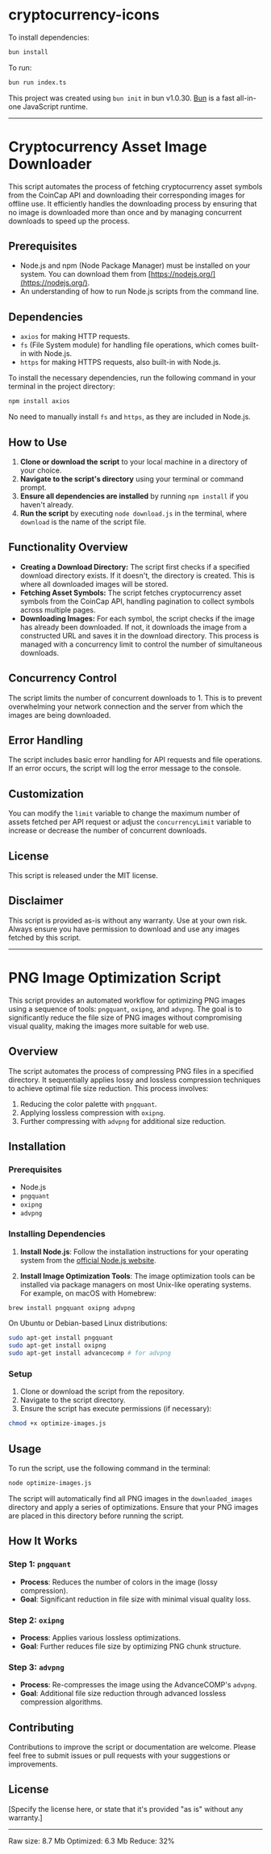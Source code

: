 # cryptocurrency-icons

To install dependencies:

```bash
bun install
```

To run:

```bash
bun run index.ts
```

This project was created using `bun init` in bun v1.0.30. [Bun](https://bun.sh) is a fast all-in-one JavaScript runtime.

---

# Cryptocurrency Asset Image Downloader

This script automates the process of fetching cryptocurrency asset symbols from the CoinCap API and downloading their corresponding images for offline use. It efficiently handles the downloading process by ensuring that no image is downloaded more than once and by managing concurrent downloads to speed up the process.

## Prerequisites

- Node.js and npm (Node Package Manager) must be installed on your system. You can download them from [https://nodejs.org/](https://nodejs.org/).
- An understanding of how to run Node.js scripts from the command line.

## Dependencies

- `axios` for making HTTP requests.
- `fs` (File System module) for handling file operations, which comes built-in with Node.js.
- `https` for making HTTPS requests, also built-in with Node.js.

To install the necessary dependencies, run the following command in your terminal in the project directory:

```bash
npm install axios
```

No need to manually install `fs` and `https`, as they are included in Node.js.

## How to Use

1. **Clone or download the script** to your local machine in a directory of your choice.
2. **Navigate to the script's directory** using your terminal or command prompt.
3. **Ensure all dependencies are installed** by running `npm install` if you haven't already.
4. **Run the script** by executing `node download.js` in the terminal, where `download` is the name of the script file.

## Functionality Overview

- **Creating a Download Directory:** The script first checks if a specified download directory exists. If it doesn't, the directory is created. This is where all downloaded images will be stored.
- **Fetching Asset Symbols:** The script fetches cryptocurrency asset symbols from the CoinCap API, handling pagination to collect symbols across multiple pages.
- **Downloading Images:** For each symbol, the script checks if the image has already been downloaded. If not, it downloads the image from a constructed URL and saves it in the download directory. This process is managed with a concurrency limit to control the number of simultaneous downloads.

## Concurrency Control

The script limits the number of concurrent downloads to 1. This is to prevent overwhelming your network connection and the server from which the images are being downloaded.

## Error Handling

The script includes basic error handling for API requests and file operations. If an error occurs, the script will log the error message to the console.

## Customization

You can modify the `limit` variable to change the maximum number of assets fetched per API request or adjust the `concurrencyLimit` variable to increase or decrease the number of concurrent downloads.

## License

This script is released under the MIT license.

## Disclaimer

This script is provided as-is without any warranty. Use at your own risk. Always ensure you have permission to download and use any images fetched by this script.

---

# PNG Image Optimization Script

This script provides an automated workflow for optimizing PNG images using a sequence of tools: `pngquant`, `oxipng`, and `advpng`. The goal is to significantly reduce the file size of PNG images without compromising visual quality, making the images more suitable for web use.

## Overview

The script automates the process of compressing PNG files in a specified directory. It sequentially applies lossy and lossless compression techniques to achieve optimal file size reduction. This process involves:

1. Reducing the color palette with `pngquant`.
2. Applying lossless compression with `oxipng`.
3. Further compressing with `advpng` for additional size reduction.

## Installation

### Prerequisites

- Node.js
- `pngquant`
- `oxipng`
- `advpng`

### Installing Dependencies

1. **Install Node.js**: Follow the installation instructions for your operating system from the [official Node.js website](https://nodejs.org/).

2. **Install Image Optimization Tools**: The image optimization tools can be installed via package managers on most Unix-like operating systems. For example, on macOS with Homebrew:

```bash
brew install pngquant oxipng advpng
```

On Ubuntu or Debian-based Linux distributions:

```bash
sudo apt-get install pngquant
sudo apt-get install oxipng
sudo apt-get install advancecomp # for advpng
```

### Setup

1. Clone or download the script from the repository.
2. Navigate to the script directory.
3. Ensure the script has execute permissions (if necessary):

```bash
chmod +x optimize-images.js
```

## Usage

To run the script, use the following command in the terminal:

```bash
node optimize-images.js
```

The script will automatically find all PNG images in the `downloaded_images` directory and apply a series of optimizations. Ensure that your PNG images are placed in this directory before running the script.

## How It Works

### Step 1: `pngquant`

- **Process**: Reduces the number of colors in the image (lossy compression).
- **Goal**: Significant reduction in file size with minimal visual quality loss.

### Step 2: `oxipng`

- **Process**: Applies various lossless optimizations.
- **Goal**: Further reduces file size by optimizing PNG chunk structure.

### Step 3: `advpng`

- **Process**: Re-compresses the image using the AdvanceCOMP's `advpng`.
- **Goal**: Additional file size reduction through advanced lossless compression algorithms.

## Contributing

Contributions to improve the script or documentation are welcome. Please feel free to submit issues or pull requests with your suggestions or improvements.

## License

[Specify the license here, or state that it's provided "as is" without any warranty.]

---

Raw size: 8.7 Mb
Optimized: 6.3 Mb
Reduce: 32%
